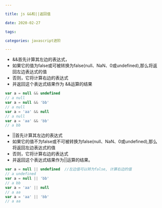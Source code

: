 ```yaml
---

title: js &&和||返回值

date: 2020-02-27

tags:

categories: javascript进阶

---
```


-	&&首先计算其左边的表达式，
-	如果它的值为false或可被转换为false(null、NaN、0或undefined),那么将返回左边表达式的值
-	否则，它将计算右边的表达式
-	并返回这个表达式结果作为 &&运算的结果

```javascript
var a = null && undefined
// a null
var a = null && 'bb'
// a null
var a = 'aa' && null
// a null
var a = 'aa' && 'bb'
// a bb
```

-	||首先计算其左边的表达式
-	如果它的值不为false或不可被转换为false(null、NaN、0或undefined),那么将返回左边表达式的值
-	否则，它将计算右边的表达式
-	并返回这个表达式结果作为||运算的结果。

```javascript
var a = null || undefined  //左边值可以转为false, 计算右边的值
// a undefined
var a = null || 'bb'
// a bb
var a = 'aa' || null
// a aa
var a = 'aa' || 'bb'
// a aa
```
